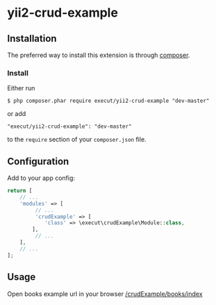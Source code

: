 # yii2-crud-example
## Installation

The preferred way to install this extension is through [composer](http://getcomposer.org/download/).

### Install

Either run

```
$ php composer.phar require execut/yii2-crud-example "dev-master"
```

or add

```
"execut/yii2-crud-example": "dev-master"
```

to the ```require``` section of your `composer.json` file.

## Configuration

Add to your app config:
```php
return [
    // ...
    'modules' => [
         // ...
         'crudExample' => [
            'class' => \execut\crudExample\Module::class,
        ],
         // ...
    ],
    // ...
];
```

## Usage
Open books example url in your browser [/crudExample/books/index](http://localhost/crudExample/books/index)